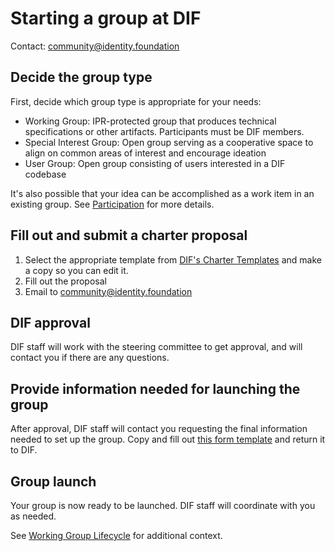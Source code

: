 # Starting a group at DIF

Contact: community@identity.foundation

## Decide the group type
First, decide which group type is appropriate for your needs:
- Working Group: IPR-protected group that produces technical specifications or other artifacts. Participants must be DIF members.
- Special Interest Group: Open group serving as a cooperative space to align on common areas of interest and encourage ideation
- User Group: Open group consisting of users interested in a DIF codebase

It's also possible that your idea can be accomplished as a work item in an existing group. See [Participation](https://github.com/decentralized-identity/org/blob/master/dif_org_faq.md#participation) for more details. 

## Fill out and submit a charter proposal
1. Select the appropriate template from [DIF's Charter Templates](https://github.com/decentralized-identity/org/blob/master/README.md#dif-group-charter-templates) and make a copy so you can edit it.
2. Fill out the proposal
3. Email to community@identity.foundation

## DIF approval
DIF staff will work with the steering committee to get approval, and will contact you if there are any questions. 

## Provide information needed for launching the group
After approval, DIF staff will contact you requesting the final information needed to set up the group. Copy and fill out [this form template](https://docs.google.com/document/d/16L5qhVky6DCf3-0y5_EooAGdpNPlpMi5STKA0KIgHfA/edit#heading=h.qcn49g1ayebb) and return it to DIF.

## Group launch
Your group is now ready to be launched. DIF staff will coordinate with you as needed.

See [Working Group Lifecycle](https://github.com/decentralized-identity/org/blob/master/working-group-lifecycle.md) for additional context.
